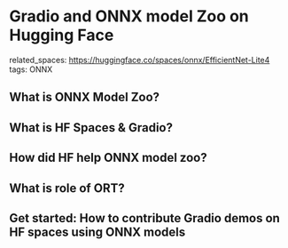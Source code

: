 
# Gradio and ONNX model Zoo on Hugging Face 

related_spaces: https://huggingface.co/spaces/onnx/EfficientNet-Lite4
tags: ONNX

## What is ONNX Model Zoo?


## What is HF Spaces & Gradio?


## How did HF help ONNX model zoo?


## What is role of ORT?


## Get started: How to contribute Gradio demos on HF spaces using ONNX models
